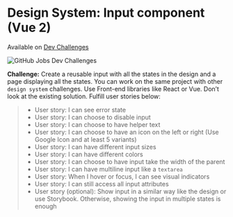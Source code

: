 # Design System: Input component (Vue 2)

Available on [Dev Challenges](https://devchallenges.io/challenges/TSqutYM4c5WtluM7QzGp)

![GitHub Jobs Dev Challenges](https://firebasestorage.googleapis.com/v0/b/devchallenges-1234.appspot.com/o/challengesDesigns%2FButtonThumbnail.png?alt=media&token=3ddbedcf-a08b-4144-928f-e551b4bcee80)

**Challenge:** Create a reusable input with all the states in the design and a page displaying all the states. You can work on the same project with other `design system` challenges. Use Front-end libraries like React or Vue. Don’t look at the existing solution. Fulfill user stories below:

> - User story: I can see error state
> - User story: I can choose to disable input
> - User story: I can choose to have helper text
> - User story: I can choose to have an icon on the left or right (Use Google Icon and at least 5 variants)
> - User story: I can have different input sizes
> - User story: I can have different colors
> - User story: I can choose to have input take the width of the parent
> - User story: I can have multiline input like a `textarea`
> - User story: When I hover or focus, I can see visual indicators
> - User story: I can still access all input attributes
> - User story (optional): Show input in a similar way like the design or use Storybook. Otherwise, showing the input in multiple states is enough
